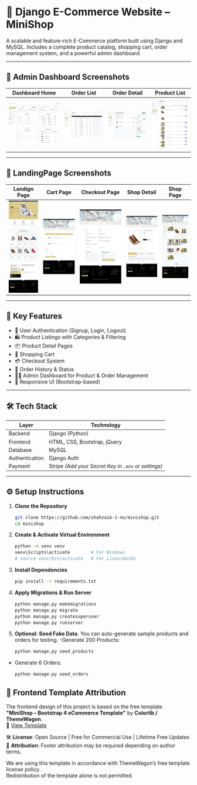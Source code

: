 # 🛒 Django E-Commerce Website – MiniShop

A scalable and feature-rich E-Commerce platform built using Django and MySQL. Includes a complete product catalog, shopping cart, order management system, and a powerful admin dashboard.

---

## 📸 Admin Dashboard Screenshots

| Dashboard Home | Order List | Order Detail | Product List |
|:--------------:|:----------:|:------------:|:------------:|
| ![Home](https://github.com/shahzaib-1-no/minishop/blob/010b9b57cb756bbd49d65526f0fc08de831a29c4/dashboard_home.png) | ![Orders](https://github.com/shahzaib-1-no/minishop/blob/6e2deeaa6516eeb1df665a8b8065c57c7f65ed39/order_list_dashboard.png) | ![Detail](https://github.com/shahzaib-1-no/minishop/blob/fa629a889613ef9f0131eaebce6d0250e3e7d4b4/order_detail_dashboard.png) | ![Products](https://github.com/shahzaib-1-no/minishop/blob/fa629a889613ef9f0131eaebce6d0250e3e7d4b4/product_list_dashboard.png) |

---

## 📸 LandingPage Screenshots

| Landign Page | Cart Page | Checkout Page | Shop Detail | Shop Page |
|:------------:|:---------:|:-------------:|:-----------:|:---------:|
| ![Landing Page](https://github.com/shahzaib-1-no/minishop/blob/29b9cbaf68acea19bbce96ace7939139307ca87d/landing_page.png) | ![Cart Page](https://github.com/shahzaib-1-no/minishop/blob/29b9cbaf68acea19bbce96ace7939139307ca87d/cart_page.png) | ![Checkout Page](https://github.com/shahzaib-1-no/minishop/blob/29b9cbaf68acea19bbce96ace7939139307ca87d/checkout_page.png) | ![Shop Detail ](https://github.com/shahzaib-1-no/minishop/blob/29b9cbaf68acea19bbce96ace7939139307ca87d/shop_detail_page.png) | ![Shop Page](https://github.com/shahzaib-1-no/minishop/blob/29b9cbaf68acea19bbce96ace7939139307ca87d/shop_page.png) |

---
## 🚀 Key Features

- 🔐 User Authentication (Signup, Login, Logout)
- 🛍️ Product Listings with Categories & Filtering
- 📦 Product Detail Pages
- 🛒 Shopping Cart
- 💳 Checkout System
- 📜 Order History & Status
- 🧑‍💼 Admin Dashboard for Product & Order Management
- 📱 Responsive UI (Bootstrap-based)

---

## 🛠️ Tech Stack

| Layer       | Technology                   |
|-------------|-------------------------------|
| Backend     | Django (Python)              |
| Frontend    | HTML, CSS, Bootstrap, jQuery |
| Database    | MySQL                        |
| Authentication | Django Auth              |
| Payment     | Stripe *(Add your Secret Key in `.env` or settings)*

---

## ⚙️ Setup Instructions

1. **Clone the Repository**
   ```bash
   git clone https://github.com/shahzaib-1-no/minishop.git
   cd minishop
2. **Create & Activate Virtual Environment**
   ```bash
   python -m venv venv
   venv\Scripts\activate        # For Windows
   # source venv/bin/activate   # For Linux/macOS
3. **Install Dependencies**
   ```bash
   pip install -r requirements.txt
4. **Apply Migrations & Run Server**
   ```bash
   python manage.py makemigrations
   python manage.py migrate
   python manage.py createsuperuser
   python manage.py runserver
5. **Optional: Seed Fake Data**.
You can auto-generate sample products and orders for testing.
-Generate 200 Products:
   ```bash
   python manage.py seed_products
- Generate 6 Orders:
  ```bash
  python manage.py seed_orders
## 🧾 Frontend Template Attribution
The frontend design of this project is based on the free template  
**"MiniShop – Bootstrap 4 eCommerce Template"** by **Colorlib / ThemeWagon**.  
🔗 [View Template](https://themewagon.com/themes/free-bootstrap-4-html5-responsive-ecommerce-website-template-minishop/)

🛠️ **License**: Open Source | Free for Commercial Use | Lifetime Free Updates  
📌 **Attribution**: Footer attribution may be required depending on author terms.

We are using this template in accordance with ThemeWagon’s free template license policy.  
Redistribution of the template alone is not permitted.

